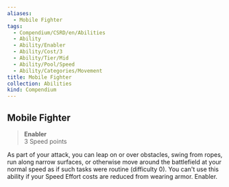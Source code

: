 ```yaml
---
aliases:
  - Mobile Fighter
tags:
  - Compendium/CSRD/en/Abilities
  - Ability
  - Ability/Enabler
  - Ability/Cost/3
  - Ability/Tier/Mid
  - Ability/Pool/Speed
  - Ability/Categories/Movement
title: Mobile Fighter
collection: Abilities
kind: Compendium
---
```

## Mobile Fighter  
>**Enabler**  
>3 Speed points
  
As part of your attack, you can leap on or over obstacles, swing from ropes, run along narrow surfaces, or otherwise move around the battlefield at your normal speed as if such tasks were routine (difficulty 0). You can't use this ability if your Speed Effort costs are reduced from wearing armor. Enabler.